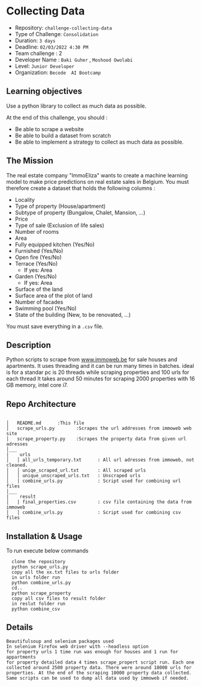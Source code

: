 # Collecting Data

- Repository: `challenge-collecting-data`
- Type of Challenge: `Consolidation`
- Duration: `3 days`
- Deadline: `02/03/2022 4:30 PM`
- Team challenge : 2
- Developer Name : `Baki Guher` , `Moshood Owolabi`
- Level: `Junior Developer`
- Organization: `Becode  AI Bootcamp`


## Learning objectives

Use a python library to collect as much data as possible.

At the end of this challenge, you should :

- Be able to scrape a website
- Be able to build a dataset from scratch
- Be able to implement a strategy to collect as much data as possible.

## The Mission

The real estate company "ImmoEliza" wants to create a machine learning model to make price predictions on real estate sales in Belgium. You must therefore create a dataset that holds the following columns :

- Locality
- Type of property (House/apartment)
- Subtype of property (Bungalow, Chalet, Mansion, ...)
- Price
- Type of sale (Exclusion of life sales)
- Number of rooms
- Area
- Fully equipped kitchen (Yes/No)
- Furnished (Yes/No)
- Open fire (Yes/No)
- Terrace (Yes/No)
  - If yes: Area
- Garden (Yes/No)
  - If yes: Area
- Surface of the land
- Surface area of the plot of land
- Number of facades
- Swimming pool (Yes/No)
- State of the building (New, to be renovated, ...)

You must save everything in a `.csv` file.

## Description
Python scripts to scrape from www.immoweb.be for sale houses and apartments. 
It uses threading and it can be run many times in batches. ideal is for a standar pc is 20 threads while scraping properties and 100 urls for each thread It takes around 50 minutes for scraping 2000 properties with 
16 GB memory, intel core i7. 

 
## Repo Architecture 

```

│   README.md      :This file
│   scrape_urls.py        :Scrapes the url addresses from immoweb web site
│   scrape_property.py    :Scrapes the property data from given url adresses  
│___   
|    urls          
│   │ all_urls_temporary.txt      : All url adresses from immoweb, not cleaned.
│   │ uniqe_scraped_url.txt       : All scraped urls 
│   │ unique_unscraped_urls.txt   : Unscraped urls 
│   | combine_urls.py             : Script used for combining url files          
│___  
|    result
│   | final_properties.csv        : csv file containing the data from immoweb
│   │ combine_urls.py             : Script used for combining csv files           
```

## Installation & Usage
To run execute below commands

      clone the repository 
      python scrape_urls.py
      copy all the xx.txt files to urls folder
      in urls folder run
      python combine_urls.py
      cd..
      python scrape_property
      copy all csv files to result folder
      in reslut folder run
      python combine_csv



## Details
    Beautifulsoup and selenium packages used
    In selenium Firefox web driver with --headless option
    for property urls 1 time run was enough for houses and 1 run for appartments
    for property detailed data 4 times scrape_propert script run. Each one collected around 2500 property data. There were around 18000 urls for properties. At the end of the scraping 10000 property data collected. Same scripts can be used to dump all data used by immoweb if needed. 


